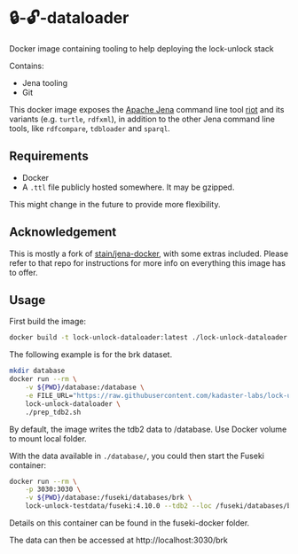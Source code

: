 # 🔒-🔓-dataloader

Docker image containing tooling to help deploying the lock-unlock stack

Contains:
- Jena tooling
- Git

This docker image exposes the [Apache Jena](https://jena.apache.org/)
command line tool [riot](https://jena.apache.org/documentation/io/#command-line-tools)
and its variants (e.g. `turtle`, `rdfxml`), in addition to the other Jena
command line tools, like `rdfcompare`, `tdbloader` and `sparql`.

## Requirements

- Docker
- A `.ttl` file publicly hosted somewhere. It may be gzipped.

This might change in the future to provide more flexibility.

## Acknowledgement

This is mostly a fork of [stain/jena-docker](https://github.com/stain/jena-docker),
with some extras included. Please refer to that repo for instructions for more
info on everything this image has to offer.

## Usage

First build the image:

```bash
docker build -t lock-unlock-dataloader:latest ./lock-unlock-dataloader
```

The following example is for the brk dataset.

```bash
mkdir database
docker run --rm \
    -v ${PWD}/database:/database \
    -e FILE_URL="https://raw.githubusercontent.com/kadaster-labs/lock-unlock-testdata/main/testdata-brk/lock-unlock-brk.ttl.gz" \
    lock-unlock-dataloader \
    ./prep_tdb2.sh
```

By default, the image writes the tdb2 data to /database. Use Docker volume to mount local folder.

With the data available in `./database/`, you could then start the Fuseki container:
```bash
docker run --rm \
    -p 3030:3030 \
    -v ${PWD}/database:/fuseki/databases/brk \
    lock-unlock-testdata/fuseki:4.10.0 --tdb2 --loc /fuseki/databases/brk /brk
```
Details on this container can be found in the fuseki-docker folder.

The data can then be accessed at http://localhost:3030/brk
